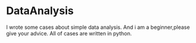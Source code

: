 # DataAnalysis
I wrote some cases about simple data analysis.
And i am a beginner,please give your advice.
All of cases are written in python.
